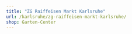 ```yaml
---
title: "ZG Raiffeisen Markt Karlsruhe"
url: /karlsruhe/zg-raiffeisen-markt-karlsruhe/
shop: Garten-Center
---
```

